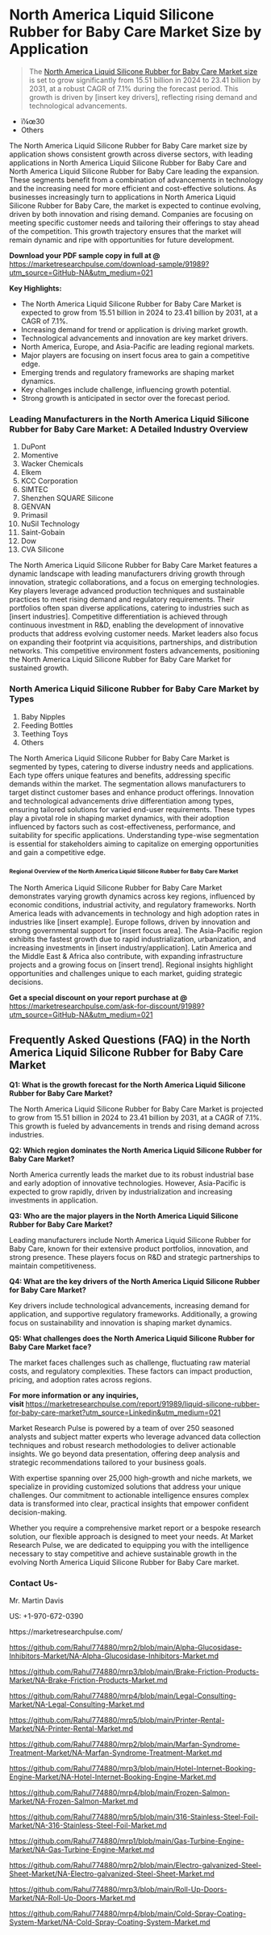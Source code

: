 <h1>North America Liquid Silicone Rubber for Baby Care Market&nbsp;Size by Application</h1><blockquote><p>The <a href="https://marketresearchpulse.com/download-sample/91989?utm_source=GitHub-NA&amp;utm_medium=021">North America Liquid Silicone Rubber for Baby Care Market size</a> is set to grow significantly from 15.51 billion in 2024 to 23.41 billion by 2031, at a robust CAGR of 7.1% during the forecast period. This growth is driven by [insert key drivers], reflecting rising demand and technological advancements.</p></blockquote><ul><li>ï¼œ30<li> Others</li></ul><p>The North America Liquid Silicone Rubber for Baby Care market size by application shows consistent growth across diverse sectors, with leading applications in North America Liquid Silicone Rubber for Baby Care and North America Liquid Silicone Rubber for Baby Care leading the expansion. These segments benefit from a combination of advancements in technology and the increasing need for more efficient and cost-effective solutions. As businesses increasingly turn to applications in North America Liquid Silicone Rubber for Baby Care, the market is expected to continue evolving, driven by both innovation and rising demand. Companies are focusing on meeting specific customer needs and tailoring their offerings to stay ahead of the competition. This growth trajectory ensures that the market will remain dynamic and ripe with opportunities for future development.</p><p><strong>Download your PDF sample copy in full at @ </strong><a href="https://marketresearchpulse.com/download-sample/91989?utm_source=GitHub-NA&amp;utm_medium=021">https://marketresearchpulse.com/download-sample/91989?utm_source=GitHub-NA&amp;utm_medium=021</a></p><p><strong>Key Highlights: </strong></p><ul><li>The North America Liquid Silicone Rubber for Baby Care Market is expected to grow from 15.51 billion in 2024 to 23.41 billion by 2031, at a CAGR of 7.1%.</li><li>Increasing demand for trend or application is driving market growth.</li><li>Technological advancements and innovation are key market drivers.</li><li>North America, Europe, and Asia-Pacific are leading regional markets.</li><li>Major players are focusing on insert focus area to gain a competitive edge.</li><li>Emerging trends and regulatory frameworks are shaping market dynamics.</li><li>Key challenges include challenge, influencing growth potential.</li><li>Strong growth is anticipated in sector over the forecast period.</li></ul><h3>Leading Manufacturers in the North America Liquid Silicone Rubber for Baby Care Market: A Detailed Industry Overview</h3><ol><li>DuPont</li><li>Momentive</li><li>Wacker Chemicals</li><li>Elkem</li><li>KCC Corporation</li><li>SIMTEC</li><li>Shenzhen SQUARE Silicone</li><li>GENVAN</li><li>Primasil</li><li>NuSil Technology</li><li>Saint-Gobain</li><li>Dow</li><li>CVA Silicone</li></ol><div class="flex max-w-full flex-col flex-grow"><div class="min-h-8 text-message flex w-full flex-col items-end gap-2 whitespace-normal break-words [.text-message+&amp;]:mt-5" dir="auto" data-message-author-role="assistant" data-message-id="fd8432e4-4910-450d-b182-61b7bfb0a01f" data-message-model-slug="gpt-4o"><div class="flex w-full flex-col gap-1 empty:hidden first:pt-[3px]"><div class="markdown prose w-full break-words dark:prose-invert light"><p>The North America Liquid Silicone Rubber for Baby Care Market features a dynamic landscape with leading manufacturers driving growth through innovation, strategic collaborations, and a focus on emerging technologies. Key players leverage advanced production techniques and sustainable practices to meet rising demand and regulatory requirements. Their portfolios often span diverse applications, catering to industries such as [insert industries]. Competitive differentiation is achieved through continuous investment in R&amp;D, enabling the development of innovative products that address evolving customer needs. Market leaders also focus on expanding their footprint via acquisitions, partnerships, and distribution networks. This competitive environment fosters advancements, positioning the North America Liquid Silicone Rubber for Baby Care Market for sustained growth.</p></div></div></div></div><h3>North America Liquid Silicone Rubber for Baby Care Market by Types</h3><ol><li>Baby Nipples<li> Feeding Bottles<li> Teething Toys<li> Others</li></ol><div class="flex max-w-full flex-col flex-grow"><div class="min-h-8 text-message flex w-full flex-col items-end gap-2 whitespace-normal break-words [.text-message+&amp;]:mt-5" dir="auto" data-message-author-role="assistant" data-message-id="084470be-0bb7-4664-bddf-5156b4f41249" data-message-model-slug="gpt-4o-mini"><div class="flex w-full flex-col gap-1 empty:hidden first:pt-[3px]"><div class="markdown prose w-full break-words dark:prose-invert light"><p>The North America Liquid Silicone Rubber for Baby Care Market is segmented by types, catering to diverse industry needs and applications. Each type offers unique features and benefits, addressing specific demands within the market. The segmentation allows manufacturers to target distinct customer bases and enhance product offerings. Innovation and technological advancements drive differentiation among types, ensuring tailored solutions for varied end-user requirements. These types play a pivotal role in shaping market dynamics, with their adoption influenced by factors such as cost-effectiveness, performance, and suitability for specific applications. Understanding type-wise segmentation is essential for stakeholders aiming to capitalize on emerging opportunities and gain a competitive edge.</p></div></div></div></div><h3><span style="font-size: 11px;">Regional Overview of the North America Liquid Silicone Rubber for Baby Care Market</span></h3><div class="flex max-w-full flex-col flex-grow"><div class="min-h-8 text-message flex w-full flex-col items-end gap-2 whitespace-normal break-words [.text-message+&amp;]:mt-5" dir="auto" data-message-author-role="assistant" data-message-id="e9038762-ce64-4e30-91c9-9bd413514231" data-message-model-slug="gpt-4o-mini"><div class="flex w-full flex-col gap-1 empty:hidden first:pt-[3px]"><div class="markdown prose w-full break-words dark:prose-invert light"><p>The North America Liquid Silicone Rubber for Baby Care Market demonstrates varying growth dynamics across key regions, influenced by economic conditions, industrial activity, and regulatory frameworks. North America leads with advancements in technology and high adoption rates in industries like [insert example]. Europe follows, driven by innovation and strong governmental support for [insert focus area]. The Asia-Pacific region exhibits the fastest growth due to rapid industrialization, urbanization, and increasing investments in [insert industry/application]. Latin America and the Middle East &amp; Africa also contribute, with expanding infrastructure projects and a growing focus on [insert trend]. Regional insights highlight opportunities and challenges unique to each market, guiding strategic decisions.</p></div></div></div></div><p><strong>Get a special discount on your report purchase at @ </strong><a href="https://marketresearchpulse.com/ask-for-discount/91989?utm_source=GitHub-NA&amp;utm_medium=021">https://marketresearchpulse.com/ask-for-discount/91989?utm_source=GitHub-NA&amp;utm_medium=021</a></p><h2>Frequently Asked Questions (FAQ) in the North America Liquid Silicone Rubber for Baby Care Market</h2><p><strong>Q1: What is the growth forecast for the North America Liquid Silicone Rubber for Baby Care Market?</strong></p><p>The North America Liquid Silicone Rubber for Baby Care Market is projected to grow from 15.51 billion in 2024 to 23.41 billion by 2031, at a CAGR of 7.1%. This growth is fueled by advancements in trends and rising demand across industries.</p><p><strong>Q2: Which region dominates the North America Liquid Silicone Rubber for Baby Care Market?</strong></p><p>North America currently leads the market due to its robust industrial base and early adoption of innovative technologies. However, Asia-Pacific is expected to grow rapidly, driven by industrialization and increasing investments in application.</p><p><strong>Q3: Who are the major players in the North America Liquid Silicone Rubber for Baby Care Market?</strong></p><p>Leading manufacturers include North America Liquid Silicone Rubber for Baby Care, known for their extensive product portfolios, innovation, and strong presence. These players focus on R&amp;D and strategic partnerships to maintain competitiveness.</p><p><strong>Q4: What are the key drivers of the North America Liquid Silicone Rubber for Baby Care Market?</strong></p><p>Key drivers include technological advancements, increasing demand for application, and supportive regulatory frameworks. Additionally, a growing focus on sustainability and innovation is shaping market dynamics.</p><p><strong>Q5: What challenges does the North America Liquid Silicone Rubber for Baby Care Market face?</strong></p><p>The market faces challenges such as challenge, fluctuating raw material costs, and regulatory complexities. These factors can impact production, pricing, and adoption rates across regions.</p><p><strong>For more information or any inquiries, visit&nbsp;</strong><a href="https://marketresearchpulse.com/report/91989/liquid-silicone-rubber-for-baby-care-market?utm_source=Linkedin&utm_medium=021">https://marketresearchpulse.com/report/91989/liquid-silicone-rubber-for-baby-care-market?utm_source=Linkedin&utm_medium=021</a></p><p>Market Research Pulse is powered by a team of over 250 seasoned analysts and subject matter experts who leverage advanced data collection techniques and robust research methodologies to deliver actionable insights. We go beyond data presentation, offering deep analysis and strategic recommendations tailored to your business goals.</p><p>With expertise spanning over 25,000 high-growth and niche markets, we specialize in providing customized solutions that address your unique challenges. Our commitment to actionable intelligence ensures complex data is transformed into clear, practical insights that empower confident decision-making.</p><p>Whether you require a comprehensive market report or a bespoke research solution, our flexible approach is designed to meet your needs. At Market Research Pulse, we are dedicated to equipping you with the intelligence necessary to stay competitive and achieve sustainable growth in the evolving North America Liquid Silicone Rubber for Baby Care market.</p><h3><strong>Contact Us-</strong></h3><p>Mr. Martin Davis</p><p>US: +1-970-672-0390</p><p>https://marketresearchpulse.com/</p><p><a href="https://github.com/Rahul774880/mrp2/blob/main/Alpha-Glucosidase-Inhibitors-Market/NA-Alpha-Glucosidase-Inhibitors-Market.md">https://github.com/Rahul774880/mrp2/blob/main/Alpha-Glucosidase-Inhibitors-Market/NA-Alpha-Glucosidase-Inhibitors-Market.md</a></p><p><a href="https://github.com/Rahul774880/mrp3/blob/main/Brake-Friction-Products-Market/NA-Brake-Friction-Products-Market.md">https://github.com/Rahul774880/mrp3/blob/main/Brake-Friction-Products-Market/NA-Brake-Friction-Products-Market.md</a></p><p><a href="https://github.com/Rahul774880/mrp4/blob/main/Legal-Consulting-Market/NA-Legal-Consulting-Market.md">https://github.com/Rahul774880/mrp4/blob/main/Legal-Consulting-Market/NA-Legal-Consulting-Market.md</a></p><p><a href="https://github.com/Rahul774880/mrp5/blob/main/Printer-Rental-Market/NA-Printer-Rental-Market.md">https://github.com/Rahul774880/mrp5/blob/main/Printer-Rental-Market/NA-Printer-Rental-Market.md</a></p><p><a href="https://github.com/Rahul774880/mrp2/blob/main/Marfan-Syndrome-Treatment-Market/NA-Marfan-Syndrome-Treatment-Market.md">https://github.com/Rahul774880/mrp2/blob/main/Marfan-Syndrome-Treatment-Market/NA-Marfan-Syndrome-Treatment-Market.md</a></p><p><a href="https://github.com/Rahul774880/mrp3/blob/main/Hotel-Internet-Booking-Engine-Market/NA-Hotel-Internet-Booking-Engine-Market.md">https://github.com/Rahul774880/mrp3/blob/main/Hotel-Internet-Booking-Engine-Market/NA-Hotel-Internet-Booking-Engine-Market.md</a></p><p><a href="https://github.com/Rahul774880/mrp4/blob/main/Frozen-Salmon-Market/NA-Frozen-Salmon-Market.md">https://github.com/Rahul774880/mrp4/blob/main/Frozen-Salmon-Market/NA-Frozen-Salmon-Market.md</a></p><p><a href="https://github.com/Rahul774880/mrp5/blob/main/316-Stainless-Steel-Foil-Market/NA-316-Stainless-Steel-Foil-Market.md">https://github.com/Rahul774880/mrp5/blob/main/316-Stainless-Steel-Foil-Market/NA-316-Stainless-Steel-Foil-Market.md</a></p><p><a href="https://github.com/Rahul774880/mrp1/blob/main/Gas-Turbine-Engine-Market/NA-Gas-Turbine-Engine-Market.md">https://github.com/Rahul774880/mrp1/blob/main/Gas-Turbine-Engine-Market/NA-Gas-Turbine-Engine-Market.md</a></p><p><a href="https://github.com/Rahul774880/mrp2/blob/main/Electro-galvanized-Steel-Sheet-Market/NA-Electro-galvanized-Steel-Sheet-Market.md">https://github.com/Rahul774880/mrp2/blob/main/Electro-galvanized-Steel-Sheet-Market/NA-Electro-galvanized-Steel-Sheet-Market.md</a></p><p><a href="https://github.com/Rahul774880/mrp3/blob/main/Roll-Up-Doors-Market/NA-Roll-Up-Doors-Market.md">https://github.com/Rahul774880/mrp3/blob/main/Roll-Up-Doors-Market/NA-Roll-Up-Doors-Market.md</a></p><p><a href="https://github.com/Rahul774880/mrp4/blob/main/Cold-Spray-Coating-System-Market/NA-Cold-Spray-Coating-System-Market.md">https://github.com/Rahul774880/mrp4/blob/main/Cold-Spray-Coating-System-Market/NA-Cold-Spray-Coating-System-Market.md</a></p>
